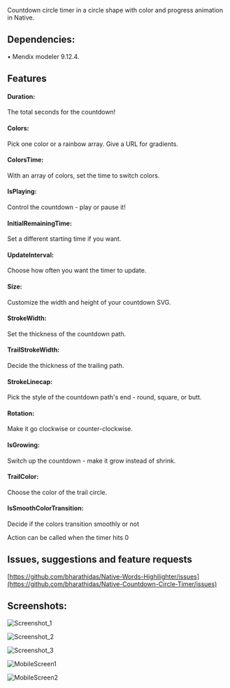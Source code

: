 Countdown circle timer in a circle shape with color and progress animation in Native.

## Dependencies:

•	Mendix modeler 9.12.4.

## Features

#### Duration: 
The total seconds for the countdown!

#### Colors:
Pick one color or a rainbow array. Give a URL for gradients.

#### ColorsTime:
With an array of colors, set the time to switch colors.

#### IsPlaying:
Control the countdown - play or pause it!

#### InitialRemainingTime:
Set a different starting time if you want.

#### UpdateInterval: 
Choose how often you want the timer to update.

#### Size: 
Customize the width and height of your countdown SVG.

#### StrokeWidth: 
Set the thickness of the countdown path.

#### TrailStrokeWidth:
Decide the thickness of the trailing path.

#### StrokeLinecap:
Pick the style of the countdown path's end - round, square, or butt.

#### Rotation:
Make it go clockwise or counter-clockwise.

#### IsGrowing:
Switch up the countdown - make it grow instead of shrink.

#### TrailColor:
Choose the color of the trail circle.

#### IsSmoothColorTransition:
Decide if the colors transition smoothly or not

Action can be called when the timer hits 0

## Issues, suggestions and feature requests

[https://github.com/bharathidas/Native-Words-Highilighter/issues](https://github.com/bharathidas/Native-Countdown-Circle-Timer/issues)

## Screenshots:

![Screenshot_1](https://github.com/bharathidas/Native-Countdown-Circle-Timer/assets/23263603/ae7771c7-81b7-4157-9cba-b03d226526be)

![Screenshot_2](https://github.com/bharathidas/Native-Countdown-Circle-Timer/assets/23263603/41240989-cafc-4e66-b685-98cd7abff90a)

![Screenshot_3](https://github.com/bharathidas/Native-Countdown-Circle-Timer/assets/23263603/70f8512c-6bb8-4ed4-8bc9-fe0f16e29962)

![MobileScreen1](https://github.com/bharathidas/Native-Countdown-Circle-Timer/assets/23263603/7b320d5c-4d7f-4dbe-8c1d-6209eb9c61ac)

![MobileScreen2](https://github.com/bharathidas/Native-Countdown-Circle-Timer/assets/23263603/2fb3d701-96e6-4471-82e6-101deab479a6)


